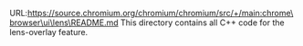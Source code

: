 URL:https://source.chromium.org/chromium/chromium/src/+/main:chrome\browser\ui\lens\README.md
This directory contains all C++ code for the lens-overlay feature.
